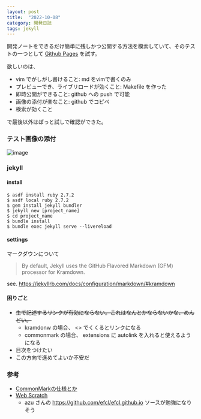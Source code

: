 ```yaml
---
layout: post
title:  "2022-10-08"
category: 開発日誌
tags: jekyll
---
```


開発ノートをできるだけ簡単に残しかつ公開する方法を模索していて、そのテストの一つとして [Github Pages](https://docs.github.com/ja/pages) を試す。

欲しいのは、

* vim でがしがし書けること: md をvimで書くのみ
* プレビューでき、ライブリロードが効くこと: Makefile を作った
* 即時公開ができること: github への push で可能
* 画像の添付が楽なこと: github でコピペ
* 検索が効くこと

で最後以外はぱっと試しで確認ができた。

### テスト画像の添付

![image](https://user-images.githubusercontent.com/4096956/194704644-48af6cce-96d5-4d7f-8def-0e520ee8735d.png)

### jekyll

#### install

```shell
$ asdf install ruby 2.7.2
$ asdf local ruby 2.7.2
$ gem install jekyll bundler
$ jekyll new [project_name]
$ cd project_name
$ bundle install
$ bundle exec jekyll serve --livereload
```

#### settings

マークダウンについて 

> By default, Jekyll uses the GitHub Flavored Markdown (GFM) processor for Kramdown. 

see. https://jekyllrb.com/docs/configuration/markdown/#kramdown

#### 困りごと

* ~~生で記述するリンクが有効にならない。これはなんとかならないかな、めんどい。~~
  * kramdonw の場合、 <> でくくるとリンクになる
  * commonmark の場合、 extensions に autolink を入れると使えるようになる
* 目次をつけたい
* この方向で進めてよいか不安だ


### 参考

* [CommonMarkの仕様とか](https://qiita.com/Prof-Cheese/items/9629438b06aacc068c98)
* [Web Scratch](https://efcl.info/)
  * azu さんの <https://github.com/efcl/efcl.github.io> ソースが勉強になりそう
